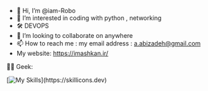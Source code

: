 - 👋 Hi, I’m @iam-Robo
- 👀 I’m interested in coding with python , networking
- 🛠️ DEVOPS
- 💞️ I’m looking to collaborate on anywhere
- 📫 How to reach me : my email address : a.abizadeh@gmail.com
- My website: https://imashkan.ir/

<!---
iam-Robo/iam-Robo is a ✨ special ✨ repository because its `README.md` (this file) appears on your GitHub profile.
You can click the Preview link to take a look at your changes.
--->
🧑‍💻 Geek:

[![My Skills](https://skillicons.dev/icons?i=html,ansible,bash,cloudflare,debian,ubuntu,windows,django,docker,git,py,pycharm,)](https://skillicons.dev)
